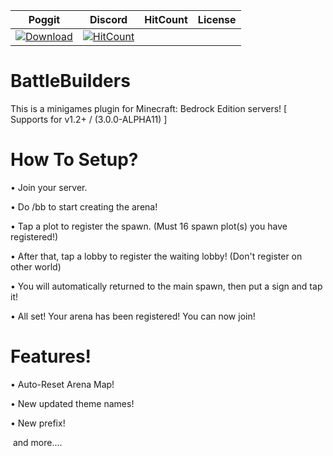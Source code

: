 | Poggit | Discord | HitCount | License |
| :---: | :---: | :---: | :---: |
 [![Download](https://img.shields.io/badge/download-latest-blue.svg)](https://poggit.pmmp.io/ci/Zadezter/BattleBuilders/~) | [![HitCount](http://hits.dwyl.io/Zadezter/BattleBuilders.svg)](http://hits.dwyl.io/Zadezter/BattleBuilders)

# BattleBuilders

This is a minigames plugin for Minecraft: Bedrock Edition servers!
[ Supports for v1.2+ / (3.0.0-ALPHA11) ]
 
# How To Setup?
• Join your server.

• Do /bb <world> to start creating the arena!
  
• Tap a plot to register the spawn. (Must 16 spawn plot(s) you have registered!)

• After that, tap a lobby to register the waiting lobby! (Don't register on other world)

• You will automatically returned to the main spawn, then put a sign and tap it!

• All set! Your arena has been registered! You can now join!

# Features!
• Auto-Reset Arena Map!

• New updated theme names!

• New prefix!

  and more....
